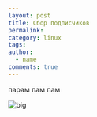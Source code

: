 ```yaml
---
layout: post
title: Сбор подписчиков
permalink:
category: linux
tags:
author:
  - name
comments: true
---
```



парам пам пам

![big](http://i.giphy.com/Z1a01CyJNR76E.gif)